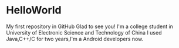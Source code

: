# HelloWorld
My first repository in GitHub
Glad to see you!
I'm a college student in University of Electronic Science and Technology of China
I used Java,C++/C for two years,I'm a Android developers now.
